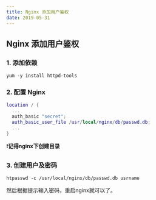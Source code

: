 ```yaml
---
title: Nginx 添加用户鉴权
date: 2019-05-31
---
```


## Nginx 添加用户鉴权

### 1. 添加依赖

```
yum -y install httpd-tools
```

### 2. 配置 Nginx

```lua
location / {
  ...        
  auth_basic "secret";        
  auth_basic_user_file /usr/local/nginx/db/passwd.db;        
  ...
}
```

❗**记得nginx下创建目录**

### 3. 创建用户及密码

```
htpasswd -c /usr/local/nginx/db/passwd.db usrname
```

然后根据提示输入密码，重启nginx就可以了。
